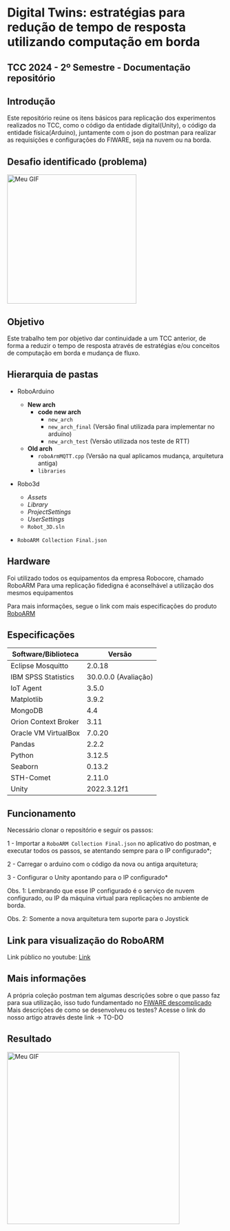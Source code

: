 # Digital Twins: estratégias para redução de tempo de resposta utilizando computação em borda 
## TCC 2024 - 2º Semestre - Documentação repositório
## Introdução

Este repositório reúne os itens básicos para replicação dos experimentos realizados no TCC, como o código da entidade digital(Unity), o código da entidade física(Arduino), juntamente com o json do postman para realizar as requisições e configurações do FIWARE, seja na nuvem ou na borda.
## Desafio identificado (problema)
<img src="./problema.gif" alt="Meu GIF" width="300">

## Objetivo

Este trabalho tem por objetivo dar continuidade a um TCC anterior, de forma a reduzir o tempo de resposta através de estratégias e/ou conceitos de computação em borda e mudança de fluxo.

## Hierarquia de pastas

- RoboArduino
  - **New arch**
    - **code new arch**
      - `new_arch`
      - `new_arch_final` (Versão final utilizada para implementar no arduíno)
      - `new_arch_test` (Versão utilizada nos teste de RTT)
  - **Old arch**
    - `roboArmMQTT.cpp` (Versão na qual aplicamos mudança, arquitetura antiga)
    - `libraries`

- Robo3d
  - *Assets*
  - *Library*
  - *ProjectSettings*
  - *UserSettings*
  - `Robot_3D.sln`

- `RoboARM Collection Final.json`

## Hardware

Foi utilizado todos os equipamentos da empresa Robocore, chamado RoboARM
Para uma replicação fidedigna é aconselhável a utilização dos mesmos equipamentos

Para mais informações, segue o link com mais especificações do produto [RoboARM](https://www.robocore.net/robotica-robocore/braco-robotico-roboarm?srsltid=AfmBOopRhiBg6qb-HHfhY6gMhe8Fef5xP-YneHdydpPNQUWqTDpRnmcw)

## Especificações

| Software/Biblioteca       | Versão           |
|---------------------------|------------------|
| Eclipse Mosquitto         | 2.0.18           |
| IBM SPSS Statistics       | 30.0.0.0 (Avaliação) |
| IoT Agent                 | 3.5.0            |
| Matplotlib                | 3.9.2            |
| MongoDB                   | 4.4              |
| Orion Context Broker      | 3.11             |
| Oracle VM VirtualBox      | 7.0.20           |
| Pandas                    | 2.2.2            |
| Python                    | 3.12.5           |
| Seaborn                   | 0.13.2           |
| STH-Comet                 | 2.11.0           |
| Unity                     | 2022.3.12f1      |


## Funcionamento

Necessário clonar o repositório e seguir os passos:

1 - Importar a `RoboARM Collection Final.json` no aplicativo do postman, e executar todos os passos, se atentando sempre para o IP configurado*;

2 - Carregar o arduino com o código da nova ou antiga arquitetura;

3 - Configurar o Unity apontando para o IP configurado*

Obs. 1: Lembrando que esse IP configurado é o serviço de nuvem configurado, ou IP da máquina virtual para replicações no ambiente de borda.

Obs. 2: Somente a nova arquitetura tem suporte para o Joystick

## Link para visualização do RoboARM

Link público no youtube: [Link](https://youtu.be/1FcuR2FO2eI?si=pmmdQ5fkPGrUkCJt)

## Mais informações

A própria coleção postman tem algumas descrições sobre o que passo faz para sua utilização, isso tudo fundamentado no [FIWARE descomplicado](https://github.com/fabiocabrini/fiware)
Mais descrições de como se desenvolveu os testes? Acesse o link do nosso artigo através deste link -> TO-DO

## Resultado

<img src="./resultado.gif" alt="Meu GIF" width="400">
